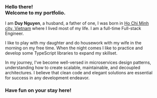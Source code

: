 ### **Hello there!** <br/> **Welcome to my portfolio.**

I am **Duy Nguyen**, a husband, a father of one, I was born in [Ho Chi Minh city, Vietnam](https://en.wikipedia.org/wiki/Ho_Chi_Minh_City) where I lived most of my life. I am a full-time Full-stack Engineer.

I like to play with my daughter and do housework with my wife in the morning on my free time. When the night comes I like to practice and develop some TypeScript libraries to expand my skillset.

In my journey, I've become well-versed in microservices design patterns, understanding how to create scalable, maintainable, and decoupled architectures. I believe that clean code and elegant solutions are essential for success in any development endeavor.

### **Have fun on your stay here!**
